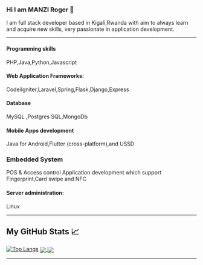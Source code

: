 ### Hi I am MANZI Roger 👋
I am full stack developer based in Kigali,Rwanda 
with aim to always learn and
acquire new skills, very
passionate in application
development.

---

#### Programming skills
PHP,Java,Python,Javascript
#### Web Application Frameworks:
CodeiIgniter,Laravel,Spring,Flask,Django,Express
#### Database
MySQL ,Postgres SQL,MongoDb
#### Mobile Apps development
Java for Android,Flutter (cross-platform),and USSD
### Embedded System
POS & Access control Application development which support Fingerprint,Card swipe and NFC
#### Server administration:
Linux

---

## My GitHub Stats &#x1f4c8;
[![Top Langs](https://github-readme-stats.vercel.app/api/top-langs/?username=themottorw&layout=compact)](https://github.com/themottorw/github-readme-stats)
<a href="https://github.com/themottorw/github-readme-stats">
    <img align="center" src="https://github-readme-stats.vercel.app/api/top-langs/?username=themottorw&hide=html&repo=github-readme-stats" />
</a>
<a href="https://github.com/themottorw/themottorw">
  <img align="center" src="https://github-readme-stats.vercel.app/api?username=themottorw&count_private=true&hide=contribs,prs&repo=convoychat" />
</a>

---

